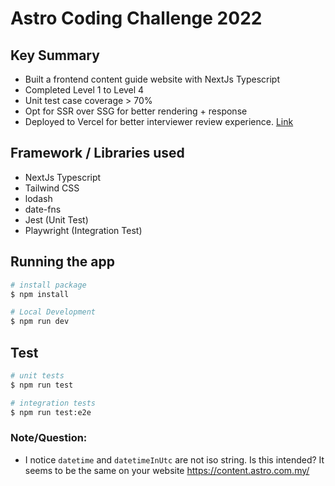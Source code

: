 # Astro Coding Challenge 2022


## Key Summary

- Built a frontend content guide website with NextJs Typescript
- Completed Level 1 to Level 4
- Unit test case coverage > 70%
- Opt for SSR over SSG for better rendering + response
- Deployed to Vercel for better interviewer review experience. [Link](https://astro-coding-challenge.vercel.app/)


## Framework / Libraries used

- NextJs Typescript
- Tailwind CSS
- lodash
- date-fns
- Jest (Unit Test)
- Playwright (Integration Test)

## Running the app

```bash
# install package
$ npm install

# Local Development
$ npm run dev
```


## Test

```bash
# unit tests
$ npm run test

# integration tests
$ npm run test:e2e
```
### Note/Question:

- I notice `datetime` and `datetimeInUtc` are not iso string. Is this intended? It seems to be the same on your website https://content.astro.com.my/




